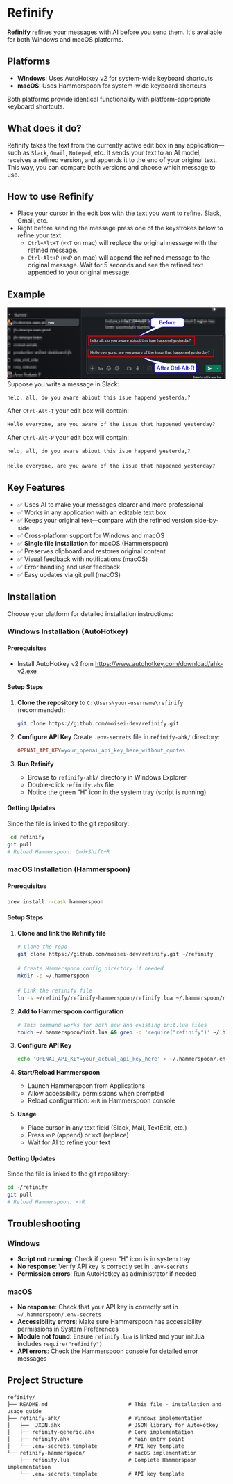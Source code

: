# Refinify

**Refinify** refines your messages with AI before you send them.
It's available for both Windows and macOS platforms.

## Platforms

- **Windows**: Uses AutoHotkey v2 for system-wide keyboard shortcuts
- **macOS**: Uses Hammerspoon for system-wide keyboard shortcuts

Both platforms provide identical functionality with platform-appropriate keyboard shortcuts.

## What does it do?

Refinify takes the text from the currently active edit box in any application—such as `Slack`, `Gmail`, `Notepad`, etc. It sends your text to an AI model, receives a refined version, and appends it to the end of your original text. This way, you can compare both versions and choose which message to use.

## How to use Refinify
- Place your cursor in the edit box with the text you want to refine. Slack, Gmail, etc.
- Right before sending the message press one of the keystrokes below to refine your text.
  - `Ctrl+Alt+T` (`⌘⌥T` on mac) will replace the original message with the refined message.
  - `Ctrl+Alt+P` (`⌘⌥P` on mac) will append the refined message to the original message.
Wait for 5 seconds and see the refined text appended to your original message.

## Example
![Before and After](docs/before-after.png)
Suppose you write a message in Slack:
```txt
helo, all, do you aware abiout this isue happend yesterda,?
```

After `Ctrl-Alt-T` your edit box will contain:
```txt
Hello everyone, are you aware of the issue that happened yesterday?
```

After `Ctrl-Alt-P` your edit box will contain:
```txt
helo, all, do you aware abiout this isue happend yesterda,?

Hello everyone, are you aware of the issue that happened yesterday?
```

## Key Features

- ✅ Uses AI to make your messages clearer and more professional
- ✅ Works in any application with an editable text box
- ✅ Keeps your original text—compare with the refined version side-by-side
- ✅ Cross-platform support for Windows and macOS
- ✅ **Single file installation** for macOS (Hammerspoon)
- ✅ Preserves clipboard and restores original content
- ✅ Visual feedback with notifications (macOS)
- ✅ Error handling and user feedback
- ✅ Easy updates via git pull (macOS)

## Installation

Choose your platform for detailed installation instructions:

### Windows Installation (AutoHotkey)

#### Prerequisites
- Install AutoHotkey v2 from https://www.autohotkey.com/download/ahk-v2.exe

#### Setup Steps
1. **Clone the repository** to `C:\Users\your-username\refinify` (recommended):
   ```bash
   git clone https://github.com/moisei-dev/refinify.git
   ```

2. **Configure API Key**
   Create `.env-secrets` file in `refinify-ahk/` directory:
   ```ini
   OPENAI_API_KEY=your_openai_api_key_here_without_quotes
   ```

3. **Run Refinify**
   - Browse to `refinify-ahk/` directory in Windows Explorer
   - Double-click `refinify.ahk` file
   - Notice the green "H" icon in the system tray (script is running)

#### Getting Updates
Since the file is linked to the git repository:
```bash
 cd refinify
git pull
# Reload Hammerspoon: Cmd+Shift+R
```


### macOS Installation (Hammerspoon)

#### Prerequisites
```bash
brew install --cask hammerspoon
```

#### Setup Steps
1. **Clone and link the Refinify file**
   ```bash
   # Clone the repo
   git clone https://github.com/moisei-dev/refinify.git ~/refinify

   # Create Hammerspoon config directory if needed
   mkdir -p ~/.hammerspoon

   # Link the refinify file
   ln -s ~/refinify/refinify-hammerspoon/refinify.lua ~/.hammerspoon/refinify.lua
   ```

2. **Add to Hammerspoon configuration**
   ```bash
   # This command works for both new and existing init.lua files
   touch ~/.hammerspoon/init.lua && grep -q 'require("refinify")' ~/.hammerspoon/init.lua || echo 'require("refinify")' >> ~/.hammerspoon/init.lua
   ```

3. **Configure API Key**
   ```bash
   echo 'OPENAI_API_KEY=your_actual_api_key_here' > ~/.hammerspoon/.env-secrets
   ```

4. **Start/Reload Hammerspoon**
   - Launch Hammerspoon from Applications
   - Allow accessibility permissions when prompted
   - Reload configuration: `⌘⇧R` in Hammerspoon console

5. **Usage**
   - Place cursor in any text field (Slack, Mail, TextEdit, etc.)
   - Press `⌘⌥P` (append) or `⌘⌥T` (replace)
   - Wait for AI to refine your text

#### Getting Updates
Since the file is linked to the git repository:
```bash
cd ~/refinify
git pull
# Reload Hammerspoon: ⌘⇧R
```

## Troubleshooting

### Windows
- **Script not running**: Check if green "H" icon is in system tray
- **No response**: Verify API key is correctly set in `.env-secrets`
- **Permission errors**: Run AutoHotkey as administrator if needed

### macOS
- **No response**: Check that your API key is correctly set in `~/.hammerspoon/.env-secrets`
- **Accessibility errors**: Make sure Hammerspoon has accessibility permissions in System Preferences
- **Module not found**: Ensure `refinify.lua` is linked and your init.lua includes `require("refinify")`
- **API errors**: Check the Hammerspoon console for detailed error messages

## Project Structure

```
refinify/
├── README.md                          # This file - installation and usage guide
├── refinify-ahk/                      # Windows implementation
│   ├── _JXON.ahk                      # JSON library for AutoHotkey
│   ├── refinify-generic.ahk           # Core implementation
│   ├── refinify.ahk                   # Main entry point
│   └── .env-secrets.template          # API key template
└── refinify-hammerspoon/              # macOS implementation
    ├── refinify.lua                   # Complete Hammerspoon implementation
    └── .env-secrets.template          # API key template
```
